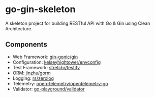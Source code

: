 # go-gin-skeleton

A skeleton project for building RESTful API with Go &amp; Gin using Clean Architecture.

## Components

* Web Framework: [gin-gonic/gin](https://github.com/gin-gonic/gin)
* Configuration: [kelseyhightower/envconfig](https://github.com/kelseyhightower/envconfig)
* Test Framework: [stretchr/testify](https://github.com/stretchr/testify)
* ORM: [jinzhu/gorm](https://github.com/jinzhu/gorm)
* Logging: [rs/zerolog](https://github.com/rs/zerolog)
* Telemetry: [open-telemetry/opentelemetry-go](https://github.com/open-telemetry/opentelemetry-go)
* Validator: [go-playground/validator](github.com/go-playground/validator)
